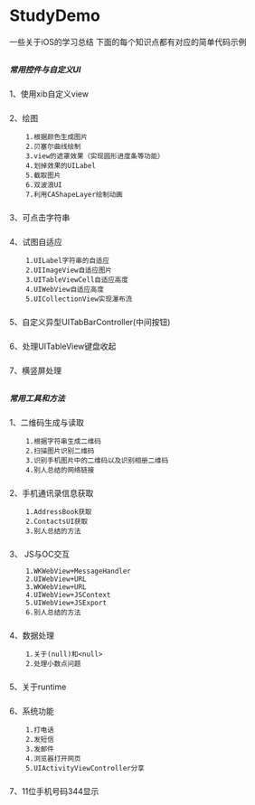 # StudyDemo
一些关于iOS的学习总结
下面的每个知识点都有对应的简单代码示例

##
***************************************************常用控件与自定义UI***************************************************
###
1、使用xib自定义view

###
2、绘图

        1.根据颜色生成图片
        2.贝塞尔曲线绘制
        3.view的遮罩效果（实现圆形进度条等功能）
        4.划掉效果的UILabel
        5.截取图片
        6.双波浪UI
        7.利用CAShapeLayer绘制动画
        
###
3、可点击字符串
        
###
4、试图自适应

        1.UILabel字符串的自适应
        2.UIImageView自适应图片
        3.UITableViewCell自适应高度
        4.UIWebView自适应高度
        5.UICollectionView实现瀑布流
        
###
5、自定义异型UITabBarController(中间按钮)

###
6、处理UITableView键盘收起

###
7、横竖屏处理
        
##
*****************************************************常用工具和方法*****************************************************
###
1、二维码生成与读取

        1.根据字符串生成二维码
        2.扫描图片识别二维码
        3.识别手机图片中的二维码以及识别相册二维码
        4.别人总结的网络链接

###
2、手机通讯录信息获取

        1.AddressBook获取
        2.ContactsUI获取
        3.别人总结的方法
    
###
3、 JS与OC交互

        1.WKWebView+MessageHandler
        2.UIWebView+URL
        3.WKWebView+URL
        4.UIWebView+JSContext
        5.UIWebView+JSExport
        6.别人总结的方法
        
###
4、数据处理

        1.关于(null)和<null>
        2.处理小数点问题
        
###
5、关于runtime

###
6、系统功能

        1.打电话
        2.发短信
        3.发邮件
        4.浏览器打开网页
        5.UIActivityViewController分享
        
###
7、11位手机号码344显示
